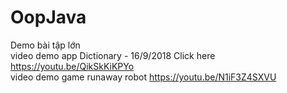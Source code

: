 # OopJava
Demo bài tập lớn </br>
video demo app Dictionary - 16/9/2018 <a>Click here</a> https://youtu.be/QikSkKiKPYo </br>
video demo game runaway robot https://youtu.be/N1iF3Z4SXVU
